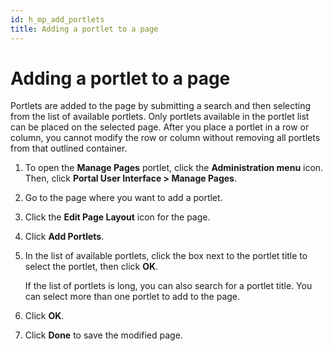 ```yaml
---
id: h_mp_add_portlets
title: Adding a portlet to a page
---
```


# Adding a portlet to a page


Portlets are added to the page by submitting a search and then selecting from the list of available portlets. Only portlets available in the portlet list can be placed on the selected page. After you place a portlet in a row or column, you cannot modify the row or column without removing all portlets from that outlined container.

1.  To open the **Manage Pages** portlet, click the **Administration menu** icon. Then, click **Portal User Interface > Manage Pages**.

2.  Go to the page where you want to add a portlet.

3.  Click the **Edit Page Layout** icon for the page.

4.  Click **Add Portlets**.

5.  In the list of available portlets, click the box next to the portlet title to select the portlet, then click **OK**.

    If the list of portlets is long, you can also search for a portlet title. You can select more than one portlet to add to the page.

6.  Click **OK**.

7.  Click **Done** to save the modified page.


